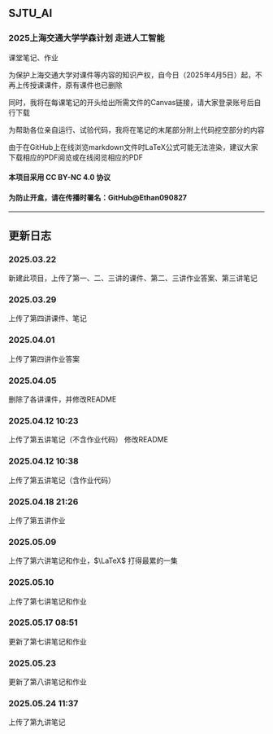 ## SJTU_AI

### 2025上海交通大学学森计划 走进人工智能

课堂笔记、作业

为保护上海交通大学对课件等内容的知识产权，自今日（2025年4月5日）起，不再上传授课课件，原有课件也已删除

同时，我将在每课笔记的开头给出所需文件的Canvas链接，请大家登录账号后自行下载

为帮助各位亲自运行、试验代码，我将在笔记的末尾部分附上代码挖空部分的内容

由于在GitHub上在线浏览markdown文件时LaTeX公式可能无法渲染，建议大家下载相应的PDF阅览或在线阅览相应的PDF

#### 本项目采用 CC BY-NC 4.0 协议

#### 为防止开盒，请在传播时署名：GitHub@Ethan090827

---


## 更新日志

### 2025.03.22

新建此项目，上传了第一、二、三讲的课件、第二、三讲作业答案、第三讲笔记

### 2025.03.29

上传了第四讲课件、笔记

### 2025.04.01

上传了第四讲作业答案

### 2025.04.05

删除了各讲课件，并修改README

### 2025.04.12 10:23

上传了第五讲笔记（不含作业代码）
修改README

### 2025.04.12 10:38

上传了第五讲笔记（含作业代码）

### 2025.04.18 21:26

上传了第五讲作业

### 2025.05.09

上传了第六讲笔记和作业，$\LaTeX$ 打得最累的一集

### 2025.05.10

上传了第七讲笔记和作业

### 2025.05.17 08:51

更新了第七讲笔记和作业

### 2025.05.23

更新了第八讲笔记和作业

### 2025.05.24 11:37

上传了第九讲笔记
